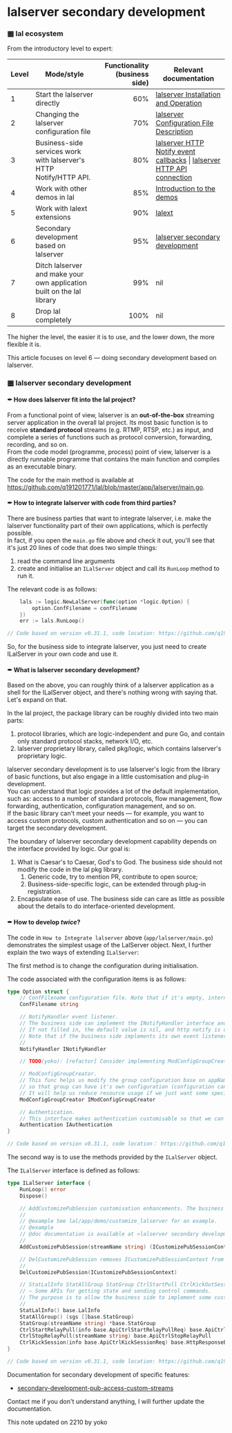 # lalserver secondary development

### ▦ lal ecosystem

From the introductory level to expert:

| Level |         Mode/style                                                     | Functionality (business side) | Relevant documentation                                                                                                          |
|---|------------------------------------------------------------------------|-----:|------------------------------------------------------------------------------------------------------------------------------------------------------------|
| 1 | Start the lalserver directly                                           |  60% | [lalserver Installation and Operation](https://pengrl.com/lal/#/?id=%e2%96%a6-%e4%ba%8c-lalserver-%e5%ae%89%e8%a3%85%e3%80%81%e8%bf%90%e8%a1%8c)   |
| 2 | Changing the lalserver configuration file                              |  70% | [lalserver Configuration File Description](https://pengrl.com/lal/#/ConfigBrief)                                                                     |
| 3 | Business-side services work with lalserver's HTTP Notify/HTTP API.     |  80% | [lalserver HTTP Notify event callbacks](https://pengrl.com/lal/#/HTTPNotify) \|  [lalserver HTTP API connection](https://pengrl.com/lal/#/HTTPAPI) |
| 4 | Work with other demos in lal                                           |  85% | [Introduction to the demos](https://pengrl.com/lal/#/DEMO)                                                                                        |
| 5 | Work with lalext extensions                                            |  90% | [lalext](https://github.com/q191201771/lalext)                                                                                 |
| 6 | Secondary development based on lalserver                               |  95% | [lalserver secondary development](https://pengrl.com/lal/#/customize)                                                                                   |
| 7 | Ditch lalserver and make your own application built on the lal library |  99% | nil                                                                                                                                                        |
| 8 | Drop lal completely                                                    | 100% | nil                                                                                                                                                        |

The higher the level, the easier it is to use, and the lower down, the more flexible it is. 

This article focuses on level 6  — doing secondary development based on lalserver.

### ▦ lalserver secondary development

#### ✒ How does lalserver fit into the lal project?

From a functional point of view, lalserver is an **out-of-the-box** streaming server application in the overall lal project. Its most basic function is to receive **standard protocol** streams (e.g. RTMP, RTSP, etc.) as input, and complete a series of functions such as protocol conversion, forwarding, recording, and so on.  
From the code model (programme, process) point of view, lalserver is a directly runnable programme that contains the main function and compiles as an executable binary.  

The code for the main method is available at https://github.com/q191201771/lal/blob/master/app/lalserver/main.go.

#### ✒ How to integrate lalserver with code from third parties?

There are business parties that want to integrate lalserver, i.e. make the lalserver functionality part of their own applications, which is perfectly possible.  
In fact, if you open the `main.go` file above and check it out, you'll see that it's just 20 lines of code that does two simple things:

1. read the command line arguments
2. create and initialise an `ILalServer` object and call its `RunLoop` method to run it.

The relevant code is as follows:

```go
	lals := logic.NewLalServer(func(option *logic.Option) {
		option.ConfFilename = confFilename
	})
	err := lals.RunLoop()

// Code based on version v0.31.1, code location: https://github.com/q191201771/lal/blob/master/app/lalserver/main.go#L27
```

So, for the business side to integrate lalserver, you just need to create ILalServer in your own code and use it.

#### ✒ What is lalserver secondary development?

Based on the above, you can roughly think of a lalserver application as a shell for the ILalServer object, and there's nothing wrong with saying that. Let's expand on that.

In the lal project, the package library can be roughly divided into two main parts:

1. protocol libraries, which are logic-independent and pure Go, and contain only standard protocol stacks, network I/O, etc.  
2. lalserver proprietary library, called pkg/logic, which contains lalserver's proprietary logic.  

lalserver secondary development is to use lalserver's logic from the library of  basic functions, but also engage in a little customisation and plug-in development.  
You can understand that logic provides a lot of the default implementation, such as: access to a number of standard protocols, flow management, flow forwarding, authentication, configuration management, and so on.  
If the basic library can't meet your needs — for example, you want to access custom protocols, custom authentication and so on — you can target the secondary development.  

The boundary of lalserver secondary development capability depends on the interface provided by logic. Our goal is:

1. What is Caesar's to Caesar, God's to God. The business side should not modify the code in the lal pkg library.
   1. Generic code, try to mention PR, contribute to open source;
   2. Business-side-specific logic, can be extended through plug-in registration.
2. Encapsulate ease of use. The business side can care as little as possible about the details to do interface-oriented development.

#### ✒ How to develop *twice*?

The code in `How to Integrate lalserver` above (`app/lalserver/main.go`) demonstrates the simplest usage of the LalServer object. Next, I further explain the two ways of extending `ILalServer`:

The first method is to change the configuration during initialisation.

The code associated with the configuration items is as follows:

```go
type Option struct {
	// ConfFilename configuration file. Note that if it's empty, internally it will try to read the default configuration file from DefaultConfFilenameList.
	ConfFilename string

	// NotifyHandler event listener.
	// The business side can implement the INotifyHandler interface and pass it in to get notified of events.
	// If not filled in, the default value is nil, and http notify is used internally (of course, http notify needs to be enabled in the config file).
	// Note that if the business side implements its own event listener, the lal server no longer uses HTTP notify logic (i.e., it's an either/or).
	//
	NotifyHandler INotifyHandler

	// TODO(yoko): [refactor] Consider implementing ModConfigGroupCreator and IAuthentication 202209 with INotifyHandler.

	// ModConfigGroupCreator.
	// This func helps us modify the group configuration base on appName or streamName // so that group can have it owned.
	// so that group can have it's own configuration (configuration can be in other source like db)
	// It will help us reduce resource usage if we just want some specific group record flv or hls...
	ModConfigGroupCreator IModConfigGroupCreator

	// Authentication.
	// This interface makes authentication customisable so that we can implement any authentication strategy such as JWT...
	Authentication IAuthentication
}

// Code based on version v0.31.1, code location： https://github.com/q191201771/lal/blob/master/pkg/logic/logic.go#L83
```

The second way is to use the methods provided by the `ILalServer` object.

The `ILalServer` interface is defined as follows:
```go
type ILalServer interface {
	RunLoop() error
	Dispose()

	// AddCustomizePubSession customisation enhancements. The business side can feed their own streams into the ILalServer
	//
	// @example See lal/app/demo/customize_lalserver for an example.
	// @example
	// @doc documentation is available at «lalserver secondary development - pub access to custom streams» https://pengrl.com/lal/#/customize_pub
	// 
	AddCustomizePubSession(streamName string) (ICustomizePubSessionContext, error)

	// DelCustomizePubSession removes ICustomizePubSessionContext from ILalServer.
	//
	DelCustomizePubSession(ICustomizePubSessionContext)

	// StatLalInfo StatAllGroup StatGroup CtrlStartPull CtrlKickOutSession
	// — Some APIs for getting state and sending control commands.
	// The purpose is to allow the business side to implement some custom logic in the outer layer without modifying the code in the logic package.
	//
	StatLalInfo() base.LalInfo
	StatAllGroup() (sgs []base.StatGroup)
	StatGroup(streamName string) *base.StatGroup
	CtrlStartRelayPull(info base.ApiCtrlStartRelayPullReq) base.ApiCtrlStartRelayPull
	CtrlStopRelayPull(streamName string) base.ApiCtrlStopRelayPull
	CtrlKickSession(info base.ApiCtrlKickSessionReq) base.HttpResponseBasic
}

// Code based on version v0.31.1, code location: https://github.com/q191201771/lal/blob/master/pkg/logic/logic.go#L18
```

Documentation for secondary development of specific features:

- [secondary-development-pub-access-custom-streams](https://pengrl.com/lal/#/customize_pub)

Contact me if you don't understand anything, I will further update the documentation.

This note updated on 2210 by yoko
